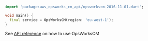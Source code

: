 ```dart
import 'package:aws_opsworks_cm_api/opsworkscm-2016-11-01.dart';

void main() {
  final service = OpsWorksCM(region: 'eu-west-1');
}
```

See [API reference](https://pub.dev/documentation/aws_opsworks_cm_api/latest/opsworkscm-2016-11-01/OpsWorksCM-class.html) on how to use OpsWorksCM
